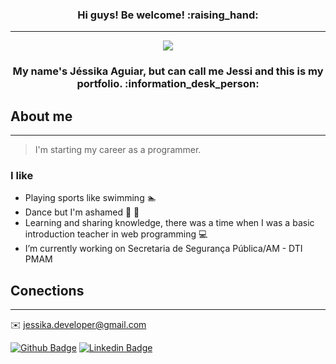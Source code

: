 <h3 align='center'> Hi guys! Be welcome! :raising_hand:</h3>
<hr>
<p align='center'>
  <img src="https://user-images.githubusercontent.com/61212740/89102578-c46b8980-d3d8-11ea-8171-1366648d38c9.jpeg" >
</p>

<h3 align='center'> My name's Jéssika Aguiar, but can call me Jessi and this is my portfolio. :information_desk_person: </h3>

## About me
<hr>

> I'm starting my career as a programmer.

### I like 

- Playing sports like swimming :swimmer: 
- Dance but I'm ashamed :dancer: :see_no_evil: 
- Learning and sharing knowledge, there was a time when I was a basic introduction teacher in web programming :computer:  
- I’m currently working on Secretaria de Segurança Pública/AM - DTI PMAM

## Conections
<hr>

:envelope: jessika.developer@gmail.com

[![Github Badge](https://img.shields.io/badge/-Github-000?style=flat-square&logo=Github&logoColor=white&link=https://github.com/JessikaAguiar)](https://github.com/JessikaAguiar)
[![Linkedin Badge](https://img.shields.io/badge/-LinkedIn-blue?style=flat-square&logo=Linkedin&logoColor=white&link=https://www.linkedin.com/in/jessika-aguiar/)](https://www.linkedin.com/in/jessika-aguiar/)
